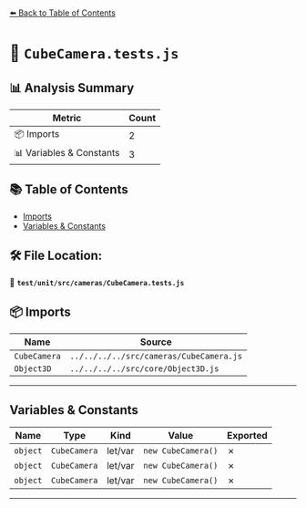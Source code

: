 [⬅️ Back to Table of Contents](../../../../index.md)

# 📄 `CubeCamera.tests.js`

## 📊 Analysis Summary

| Metric | Count |
|--------|-------|
| 📦 Imports | 2 |
| 📊 Variables & Constants | 3 |

## 📚 Table of Contents

- [Imports](#imports)
- [Variables & Constants](#variables-constants)

## 🛠️ File Location:
📂 **`test/unit/src/cameras/CubeCamera.tests.js`**

## 📦 Imports

| Name | Source |
|------|--------|
| `CubeCamera` | `../../../../src/cameras/CubeCamera.js` |
| `Object3D` | `../../../../src/core/Object3D.js` |


---

## Variables & Constants

| Name | Type | Kind | Value | Exported |
|------|------|------|-------|----------|
| `object` | `CubeCamera` | let/var | `new CubeCamera()` | ✗ |
| `object` | `CubeCamera` | let/var | `new CubeCamera()` | ✗ |
| `object` | `CubeCamera` | let/var | `new CubeCamera()` | ✗ |


---
